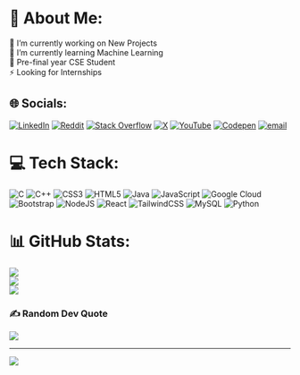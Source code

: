 # 💫 About Me:
🔭 I’m currently working on New Projects<br>🌱 I’m currently learning Machine Learning<br>💬 Pre-final year CSE Student<br>⚡ Looking for Internships


## 🌐 Socials:
[![LinkedIn](https://img.shields.io/badge/LinkedIn-%230077B5.svg?logo=linkedin&logoColor=white)](https://linkedin.com/in/pratham-uk07) [![Reddit](https://img.shields.io/badge/Reddit-%23FF4500.svg?logo=Reddit&logoColor=white)](https://reddit.com/user/GovernmentChance9464) [![Stack Overflow](https://img.shields.io/badge/-Stackoverflow-FE7A16?logo=stack-overflow&logoColor=white)](https://stackoverflow.com/users/29695430) [![X](https://img.shields.io/badge/X-black.svg?logo=X&logoColor=white)](https://x.com/XProtector_) [![YouTube](https://img.shields.io/badge/YouTube-%23FF0000.svg?logo=YouTube&logoColor=white)](https://youtube.com/@ACE-nv9od) [![Codepen](https://img.shields.io/badge/Codepen-000000?logo=codepen&logoColor=white)](https://codepen.io/aceop) [![email](https://img.shields.io/badge/Email-D14836?logo=gmail&logoColor=white)](mailto:prathamhld99@gmail.com) 

# 💻 Tech Stack:
![C](https://img.shields.io/badge/c-%2300599C.svg?style=for-the-badge&logo=c&logoColor=white) ![C++](https://img.shields.io/badge/c++-%2300599C.svg?style=for-the-badge&logo=c%2B%2B&logoColor=white) ![CSS3](https://img.shields.io/badge/css3-%231572B6.svg?style=for-the-badge&logo=css3&logoColor=white) ![HTML5](https://img.shields.io/badge/html5-%23E34F26.svg?style=for-the-badge&logo=html5&logoColor=white) ![Java](https://img.shields.io/badge/java-%23ED8B00.svg?style=for-the-badge&logo=openjdk&logoColor=white) ![JavaScript](https://img.shields.io/badge/javascript-%23323330.svg?style=for-the-badge&logo=javascript&logoColor=%23F7DF1E) ![Google Cloud](https://img.shields.io/badge/GoogleCloud-%234285F4.svg?style=for-the-badge&logo=google-cloud&logoColor=white) ![Bootstrap](https://img.shields.io/badge/bootstrap-%238511FA.svg?style=for-the-badge&logo=bootstrap&logoColor=white) ![NodeJS](https://img.shields.io/badge/node.js-6DA55F?style=for-the-badge&logo=node.js&logoColor=white) ![React](https://img.shields.io/badge/react-%2320232a.svg?style=for-the-badge&logo=react&logoColor=%2361DAFB) ![TailwindCSS](https://img.shields.io/badge/tailwindcss-%2338B2AC.svg?style=for-the-badge&logo=tailwind-css&logoColor=white) ![MySQL](https://img.shields.io/badge/mysql-4479A1.svg?style=for-the-badge&logo=mysql&logoColor=white) ![Python](https://img.shields.io/badge/python-3670A0?style=for-the-badge&logo=python&logoColor=ffdd54)
# 📊 GitHub Stats:
![](https://github-readme-stats.vercel.app/api?username=Pratham&theme=dark&hide_border=false&include_all_commits=false&count_private=false)<br/>
![](https://github-readme-streak-stats.herokuapp.com/?user=Pratham&theme=dark&hide_border=false)<br/>
![](https://github-readme-stats.vercel.app/api/top-langs/?username=Pratham&theme=dark&hide_border=false&include_all_commits=false&count_private=false&layout=compact)

### ✍️ Random Dev Quote
![](https://quotes-github-readme.vercel.app/api?type=horizontal&theme=radical)

---
[![](https://visitcount.itsvg.in/api?id=Pratham&icon=0&color=0)](https://visitcount.itsvg.in)

<!-- Proudly created with GPRM ( https://gprm.itsvg.in ) -->
